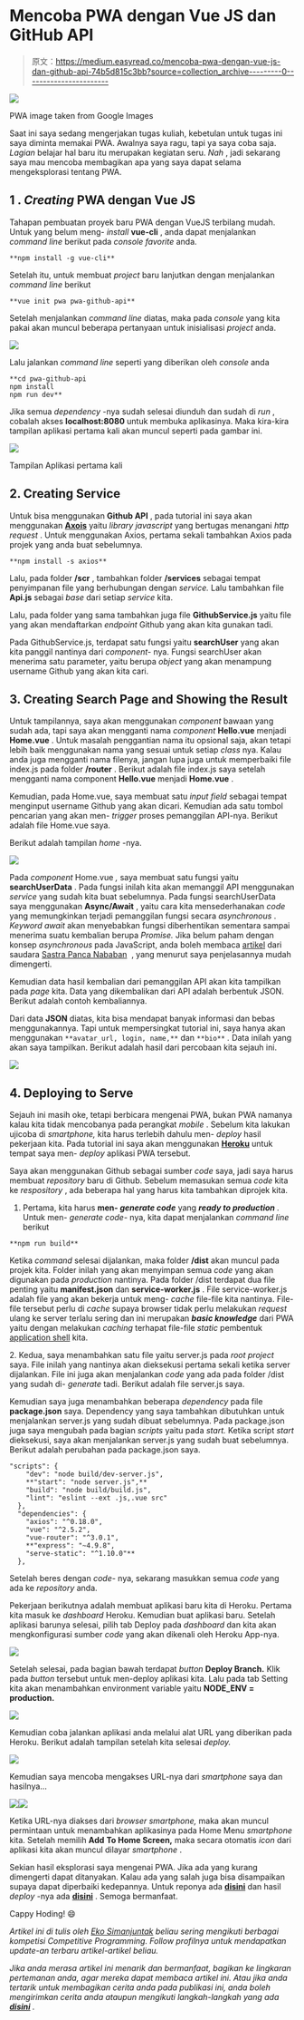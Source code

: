 # Mencoba PWA dengan Vue JS dan GitHub API

> 原文：<https://medium.easyread.co/mencoba-pwa-dengan-vue-js-dan-github-api-74b5d815c3bb?source=collection_archive---------0----------------------->

![](img/c4d51c6b1003bdb894259056c0173a18.png)

PWA image taken from Google Images

Saat ini saya sedang mengerjakan tugas kuliah, kebetulan untuk tugas ini saya diminta memakai PWA. Awalnya saya ragu, tapi ya saya coba saja. *Lagian* belajar hal baru itu merupakan kegiatan seru. *Nah* , jadi sekarang saya mau mencoba membagikan apa yang saya dapat selama mengeksplorasi tentang PWA.

## 1 . *Creating* PWA dengan Vue JS

Tahapan pembuatan proyek baru PWA dengan VueJS terbilang mudah. Untuk yang belum meng- *install* **vue-cli** , anda dapat menjalankan *command line* berikut pada *console* *favorite* anda.

```
**npm install -g vue-cli**
```

Setelah itu, untuk membuat *project* baru lanjutkan dengan menjalankan *command* *line* berikut

```
**vue init pwa pwa-github-api**
```

Setelah menjalankan *command line* diatas, maka pada *console* yang kita pakai akan muncul beberapa pertanyaan untuk inisialisasi *project* anda.

![](img/ea241275c1df0797d4b9d5e6fe712166.png)

Lalu jalankan *command line* seperti yang diberikan oleh *console* anda

```
**cd pwa-github-api
npm install
npm run dev**
```

Jika semua *dependency* -nya sudah selesai diunduh dan sudah di *run* , cobalah akses **localhost:8080** untuk membuka aplikasinya. Maka kira-kira tampilan aplikasi pertama kali akan muncul seperti pada gambar ini.

![](img/bffd08ec7ed2e6c6d4f9e7819670c290.png)

Tampilan Aplikasi pertama kali

## 2\. Creating Service

Untuk bisa menggunakan **Github API** , pada tutorial ini saya akan menggunakan [**Axois**](https://github.com/axios/axios) yaitu *library javascript* yang bertugas menangani *http request* . Untuk menggunakan Axios, pertama sekali tambahkan Axios pada projek yang anda buat sebelumnya.

```
**npm install -s axios**
```

Lalu, pada folder **/scr** , tambahkan folder **/services** sebagai tempat penyimpanan file yang berhubungan dengan *service.* Lalu tambahkan file **Api.js** sebagai *base* dari setiap *service* kita.

Lalu, pada folder yang sama tambahkan juga file **GithubService.js** yaitu file yang akan mendaftarkan *endpoint* Github yang akan kita gunakan tadi.

Pada GithubService.js, terdapat satu fungsi yaitu **searchUser** yang akan kita panggil nantinya dari *component-* nya. Fungsi searchUser akan menerima satu parameter, yaitu berupa *object* yang akan menampung username Github yang akan kita cari.

## 3\. Creating Search Page and Showing the Result

Untuk tampilannya, saya akan menggunakan *component* bawaan yang sudah ada, tapi saya akan mengganti nama *component* **Hello.vue** menjadi **Home.vue** . Untuk masalah penggantian nama itu opsional saja, akan tetapi lebih baik menggunakan nama yang sesuai untuk setiap *class* nya. Kalau anda juga mengganti nama filenya, jangan lupa juga untuk memperbaiki file index.js pada folder **/router** . Berikut adalah file index.js saya setelah mengganti nama component **Hello.vue** menjadi **Home.vue** .

Kemudian, pada Home.vue, saya membuat satu *input field* sebagai tempat menginput username Github yang akan dicari. Kemudian ada satu tombol pencarian yang akan men- *trigger* proses pemanggilan API-nya. Berikut adalah file Home.vue saya.

Berikut adalah tampilan *home* -nya.

![](img/fefaf7112ffcca9248eeb09ad8f5b24d.png)

Pada *component* Home.vue *,* saya membuat satu fungsi yaitu **searchUserData** . Pada fungsi inilah kita akan memanggil API menggunakan *service* yang sudah kita buat sebelumnya. Pada fungsi searchUserData saya menggunakan **Async/Await** , yaitu cara kita mensederhanakan *code* yang memungkinkan terjadi pemanggilan fungsi secara *asynchronous* . *Keyword await* akan menyebabkan fungsi diberhentikan sementara sampai menerima suatu kembalian berupa *Promise.* Jika belum paham dengan konsep *asynchronous* pada JavaScript, anda boleh membaca [artikel](https://medium.com/coderupa/panduan-komplit-asynchronous-programming-pada-javascript-part-1-fca22279c056) dari saudara [Sastra Panca Nababan](https://medium.com/u/bb0d08550ebe?source=post_page-----74b5d815c3bb--------------------------------)  , yang menurut saya penjelasannya mudah dimengerti.

Kemudian data hasil kembalian dari pemanggilan API akan kita tampilkan pada *page* kita. Data yang dikembalikan dari API adalah berbentuk JSON. Berikut adalah contoh kembaliannya.

Dari data **JSON** diatas, kita bisa mendapat banyak informasi dan bebas menggunakannya. Tapi untuk mempersingkat tutorial ini, saya hanya akan menggunakan `**avatar_url, login, name,**` dan `**bio**` *.* Data inilah yang akan saya tampilkan. Berikut adalah hasil dari percobaan kita sejauh ini.

![](img/e23570c372f854a8dc36732049f40710.png)

## 4\. Deploying to Serve

Sejauh ini masih oke, tetapi berbicara mengenai PWA, bukan PWA namanya kalau kita tidak mencobanya pada perangkat *mobile* . Sebelum kita lakukan ujicoba di *smartphone,* kita harus terlebih dahulu men- *deploy* hasil pekerjaan kita. Pada tutorial ini saya akan menggunakan [**Heroku**](https://www.heroku.com) untuk tempat saya men- *deploy* aplikasi PWA tersebut.

Saya akan menggunakan Github sebagai sumber *code* saya, jadi saya harus membuat *repository* baru di Github. Sebelum memasukan semua *code* kita ke *respository* , ada beberapa hal yang harus kita tambahkan diprojek kita.

1.  Pertama, kita harus **men- *generate code*** yang ***ready to production*** *.* Untuk men- *generate code-* nya, kita dapat menjalankan *command line* berikut

```
**npm run build**
```

Ketika *command* selesai dijalankan, maka folder **/dist** akan muncul pada projek kita. Folder inilah yang akan menyimpan semua *code* yang akan digunakan pada *production* nantinya. Pada folder /dist terdapat dua file penting yaitu **manifest.json** dan **service-worker.js** . File service-worker.js adalah file yang akan bekerja untuk meng- *cache* file-file kita nantinya. File-file tersebut perlu di *cache* supaya browser tidak perlu melakukan *request* ulang ke server terlalu sering dan ini merupakan ***basic knowledge*** dari PWA yaitu dengan melakukan *caching* terhapat file-file *static* pembentuk [application shell](https://developers.google.com/web/fundamentals/architecture/app-shell) kita.

2\. Kedua, saya menambahkan satu file yaitu server.js pada *root project* saya. File inilah yang nantinya akan dieksekusi pertama sekali ketika server dijalankan. File ini juga akan menjalankan *code* yang ada pada folder /dist yang sudah di- *generate* tadi. Berikut adalah file server.js saya.

Kemudian saya juga menambahkan beberapa *dependency* pada file **package.json** saya. Dependency yang saya tambahkan dibutuhkan untuk menjalankan server.js yang sudah dibuat sebelumnya. Pada package.json juga saya mengubah pada bagian *scripts* yaitu pada *start.* Ketika script *start* dieksekusi, saya akan menjalankan server.js yang sudah buat sebelumnya. Berikut adalah perubahan pada package.json saya.

```
"scripts": {
    "dev": "node build/dev-server.js",
    **"start": "node server.js",**
    "build": "node build/build.js",
    "lint": "eslint --ext .js,.vue src"
  },
  "dependencies": {
    "axios": "^0.18.0",
    "vue": "^2.5.2",
    "vue-router": "^3.0.1",
    **"express": "~4.9.8",
    "serve-static": "^1.10.0"**
  },
```

Setelah beres dengan *code-* nya, sekarang masukkan semua *code* yang ada ke *repository* anda.

Pekerjaan berikutnya adalah membuat aplikasi baru kita di Heroku. Pertama kita masuk ke *dashboard* Heroku. Kemudian buat aplikasi baru. Setelah aplikasi barunya selesai, pilih tab Deploy pada *dashboard* dan kita akan mengkonfigurasi sumber *code* yang akan dikenali oleh Heroku App-nya.

![](img/7ae2a95409f49d395f8a5ee9aee58cab.png)

Setelah selesai, pada bagian bawah terdapat *button* **Deploy Branch.** Klik pada *button* tersebut untuk men-deploy aplikasi kita. Lalu pada tab Setting kita akan menambahkan environment variable yaitu **NODE_ENV = production.**

![](img/910542b4a1250eec7e53e86c25aa70d2.png)

Kemudian coba jalankan aplikasi anda melalui alat URL yang diberikan pada Heroku. Berikut adalah tampilan setelah kita selesai *deploy.*

![](img/78402f2dbb65d57a68749088c87fe092.png)

Kemudian saya mencoba mengakses URL-nya dari *smartphone* saya dan hasilnya…

![](img/6b3829053d5a309c1f5a2b389b7d1450.png)![](img/2faa185d188cba27699a2b934852f75e.png)

Ketika URL-nya diakses dari *browser smartphone,* maka akan muncul permintaan untuk menambahkan aplikasinya pada Home Menu *smartphone* kita. Setelah memilih **Add** **To Home Screen,** maka secara otomatis *icon* dari aplikasi kita akan muncul dilayar *smartphone* .

Sekian hasil eksplorasi saya mengenai PWA. Jika ada yang kurang dimengerti dapat ditanyakan. Kalau ada yang salah juga bisa disampaikan supaya dapat diperbaiki kedepannya. Untuk reponya ada [**disini**](https://github.com/ecojuntak/pwa-github-api) dan hasil *deploy* -nya ada [**disini**](https://pwa-github-api.herokuapp.com/#/) . Semoga bermanfaat.

Cappy Hoding! 😄

*Artikel ini di tulis oleh* [*Eko Simanjuntak*](https://medium.com/u/efc3b4ea41af?source=post_page-----74b5d815c3bb--------------------------------) *beliau sering mengikuti berbagai kompetisi Competitive Programming. Follow profilnya untuk mendapatkan update-an terbaru artikel-artikel beliau.*

*Jika anda merasa artikel ini menarik dan bermanfaat, bagikan ke lingkaran pertemanan anda, agar mereka dapat membaca artikel ini.
Atau jika anda tertarik untuk membagikan cerita anda pada publikasi ini, anda boleh mengirimkan cerita anda ataupun mengikuti langkah-langkah yang ada* [***disini***](https://medium.com/easyread/about-easyread-74b20960e180) *.*